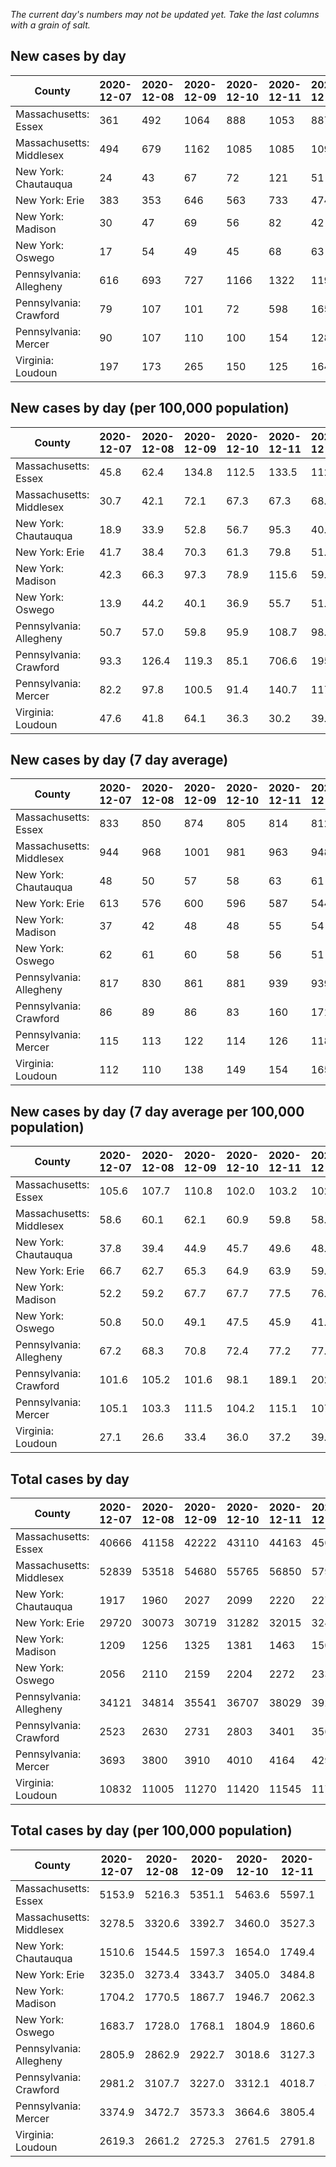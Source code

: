 _The current day's numbers may not be updated yet. Take the last columns with a grain of salt._
## New cases by day

| County | 2020-12-07 | 2020-12-08 | 2020-12-09 | 2020-12-10 | 2020-12-11 | 2020-12-12 | 2020-12-13 |
| --- | --- | --- | --- | --- | --- | --- | --- |
| Massachusetts: Essex | 361 | 492 | 1064 | 888 | 1053 | 887 | 803 |
| Massachusetts: Middlesex | 494 | 679 | 1162 | 1085 | 1085 | 1097 | 1131 |
| New York: Chautauqua | 24 | 43 | 67 | 72 | 121 | 51 | 52 |
| New York: Erie | 383 | 353 | 646 | 563 | 733 | 474 | 520 |
| New York: Madison | 30 | 47 | 69 | 56 | 82 | 42 | 67 |
| New York: Oswego | 17 | 54 | 49 | 45 | 68 | 63 | 54 |
| Pennsylvania: Allegheny | 616 | 693 | 727 | 1166 | 1322 | 1198 | 897 |
| Pennsylvania: Crawford | 79 | 107 | 101 | 72 | 598 | 165 | 111 |
| Pennsylvania: Mercer | 90 | 107 | 110 | 100 | 154 | 128 | 152 |
| Virginia: Loudoun | 197 | 173 | 265 | 150 | 125 | 164 | 79 |

## New cases by day (per 100,000 population)

| County | 2020-12-07 | 2020-12-08 | 2020-12-09 | 2020-12-10 | 2020-12-11 | 2020-12-12 | 2020-12-13 |
| --- | --- | --- | --- | --- | --- | --- | --- |
| Massachusetts: Essex | 45.8 | 62.4 | 134.8 | 112.5 | 133.5 | 112.4 | 101.8 |
| Massachusetts: Middlesex | 30.7 | 42.1 | 72.1 | 67.3 | 67.3 | 68.1 | 70.2 |
| New York: Chautauqua | 18.9 | 33.9 | 52.8 | 56.7 | 95.3 | 40.2 | 41.0 |
| New York: Erie | 41.7 | 38.4 | 70.3 | 61.3 | 79.8 | 51.6 | 56.6 |
| New York: Madison | 42.3 | 66.3 | 97.3 | 78.9 | 115.6 | 59.2 | 94.4 |
| New York: Oswego | 13.9 | 44.2 | 40.1 | 36.9 | 55.7 | 51.6 | 44.2 |
| Pennsylvania: Allegheny | 50.7 | 57.0 | 59.8 | 95.9 | 108.7 | 98.5 | 73.8 |
| Pennsylvania: Crawford | 93.3 | 126.4 | 119.3 | 85.1 | 706.6 | 195.0 | 131.2 |
| Pennsylvania: Mercer | 82.2 | 97.8 | 100.5 | 91.4 | 140.7 | 117.0 | 138.9 |
| Virginia: Loudoun | 47.6 | 41.8 | 64.1 | 36.3 | 30.2 | 39.7 | 19.1 |

## New cases by day (7 day average)

| County | 2020-12-07 | 2020-12-08 | 2020-12-09 | 2020-12-10 | 2020-12-11 | 2020-12-12 | 2020-12-13 |
| --- | --- | --- | --- | --- | --- | --- | --- |
| Massachusetts: Essex | 833 | 850 | 874 | 805 | 814 | 812 | 793 |
| Massachusetts: Middlesex | 944 | 968 | 1001 | 981 | 963 | 948 | 962 |
| New York: Chautauqua | 48 | 50 | 57 | 58 | 63 | 61 | 61 |
| New York: Erie | 613 | 576 | 600 | 596 | 587 | 544 | 525 |
| New York: Madison | 37 | 42 | 48 | 48 | 55 | 54 | 56 |
| New York: Oswego | 62 | 61 | 60 | 58 | 56 | 51 | 50 |
| Pennsylvania: Allegheny | 817 | 830 | 861 | 881 | 939 | 939 | 946 |
| Pennsylvania: Crawford | 86 | 89 | 86 | 83 | 160 | 171 | 176 |
| Pennsylvania: Mercer | 115 | 113 | 122 | 114 | 126 | 118 | 120 |
| Virginia: Loudoun | 112 | 110 | 138 | 149 | 154 | 165 | 165 |

## New cases by day (7 day average per 100,000 population)

| County | 2020-12-07 | 2020-12-08 | 2020-12-09 | 2020-12-10 | 2020-12-11 | 2020-12-12 | 2020-12-13 |
| --- | --- | --- | --- | --- | --- | --- | --- |
| Massachusetts: Essex | 105.6 | 107.7 | 110.8 | 102.0 | 103.2 | 102.9 | 100.5 |
| Massachusetts: Middlesex | 58.6 | 60.1 | 62.1 | 60.9 | 59.8 | 58.8 | 59.7 |
| New York: Chautauqua | 37.8 | 39.4 | 44.9 | 45.7 | 49.6 | 48.1 | 48.1 |
| New York: Erie | 66.7 | 62.7 | 65.3 | 64.9 | 63.9 | 59.2 | 57.1 |
| New York: Madison | 52.2 | 59.2 | 67.7 | 67.7 | 77.5 | 76.1 | 78.9 |
| New York: Oswego | 50.8 | 50.0 | 49.1 | 47.5 | 45.9 | 41.8 | 40.9 |
| Pennsylvania: Allegheny | 67.2 | 68.3 | 70.8 | 72.4 | 77.2 | 77.2 | 77.8 |
| Pennsylvania: Crawford | 101.6 | 105.2 | 101.6 | 98.1 | 189.1 | 202.1 | 208.0 |
| Pennsylvania: Mercer | 105.1 | 103.3 | 111.5 | 104.2 | 115.1 | 107.8 | 109.7 |
| Virginia: Loudoun | 27.1 | 26.6 | 33.4 | 36.0 | 37.2 | 39.9 | 39.9 |

## Total cases by day

| County | 2020-12-07 | 2020-12-08 | 2020-12-09 | 2020-12-10 | 2020-12-11 | 2020-12-12 | 2020-12-13 |
| --- | --- | --- | --- | --- | --- | --- | --- |
| Massachusetts: Essex | 40666 | 41158 | 42222 | 43110 | 44163 | 45050 | 45853 |
| Massachusetts: Middlesex | 52839 | 53518 | 54680 | 55765 | 56850 | 57947 | 59078 |
| New York: Chautauqua | 1917 | 1960 | 2027 | 2099 | 2220 | 2271 | 2323 |
| New York: Erie | 29720 | 30073 | 30719 | 31282 | 32015 | 32489 | 33009 |
| New York: Madison | 1209 | 1256 | 1325 | 1381 | 1463 | 1505 | 1572 |
| New York: Oswego | 2056 | 2110 | 2159 | 2204 | 2272 | 2335 | 2389 |
| Pennsylvania: Allegheny | 34121 | 34814 | 35541 | 36707 | 38029 | 39227 | 40124 |
| Pennsylvania: Crawford | 2523 | 2630 | 2731 | 2803 | 3401 | 3566 | 3677 |
| Pennsylvania: Mercer | 3693 | 3800 | 3910 | 4010 | 4164 | 4292 | 4444 |
| Virginia: Loudoun | 10832 | 11005 | 11270 | 11420 | 11545 | 11709 | 11788 |

## Total cases by day (per 100,000 population)

| County | 2020-12-07 | 2020-12-08 | 2020-12-09 | 2020-12-10 | 2020-12-11 | 2020-12-12 | 2020-12-13 |
| --- | --- | --- | --- | --- | --- | --- | --- |
| Massachusetts: Essex | 5153.9 | 5216.3 | 5351.1 | 5463.6 | 5597.1 | 5709.5 | 5811.3 |
| Massachusetts: Middlesex | 3278.5 | 3320.6 | 3392.7 | 3460.0 | 3527.3 | 3595.4 | 3665.6 |
| New York: Chautauqua | 1510.6 | 1544.5 | 1597.3 | 1654.0 | 1749.4 | 1789.6 | 1830.5 |
| New York: Erie | 3235.0 | 3273.4 | 3343.7 | 3405.0 | 3484.8 | 3536.4 | 3593.0 |
| New York: Madison | 1704.2 | 1770.5 | 1867.7 | 1946.7 | 2062.3 | 2121.5 | 2215.9 |
| New York: Oswego | 1683.7 | 1728.0 | 1768.1 | 1804.9 | 1860.6 | 1912.2 | 1956.4 |
| Pennsylvania: Allegheny | 2805.9 | 2862.9 | 2922.7 | 3018.6 | 3127.3 | 3225.8 | 3299.5 |
| Pennsylvania: Crawford | 2981.2 | 3107.7 | 3227.0 | 3312.1 | 4018.7 | 4213.7 | 4344.8 |
| Pennsylvania: Mercer | 3374.9 | 3472.7 | 3573.3 | 3664.6 | 3805.4 | 3922.4 | 4061.3 |
| Virginia: Loudoun | 2619.3 | 2661.2 | 2725.3 | 2761.5 | 2791.8 | 2831.4 | 2850.5 |
